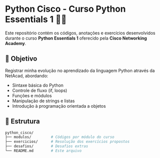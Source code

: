 # Python Cisco - Curso Python Essentials 1 🐍📘

Este repositório contém os códigos, anotações e exercícios desenvolvidos durante o curso **Python Essentials 1** oferecido pela **Cisco Networking Academy**.

## 🎯 Objetivo

Registrar minha evolução no aprendizado da linguagem Python através da NetAcad, abordando:

- Sintaxe básica do Python
- Controle de fluxo (if, loops)
- Funções e módulos
- Manipulação de strings e listas
- Introdução à programação orientada a objetos

## 📁 Estrutura

```bash
python_cisco/
├── modulos/         # Códigos por módulo do curso
├── exercicios/      # Resolução dos exercícios propostos
├── desafios/        # Desafios extras
└── README.md        # Este arquivo
